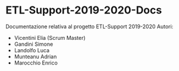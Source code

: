 # ETL-Support-2019-2020-Docs
Documentazione relativa al progetto ETL-Support 2019-2020
Autori:
- Vicentini Elia (Scrum Master)
- Gandini Simone
- Landolfo Luca
- Munteanu Adrian
- Marocchio Enrico
